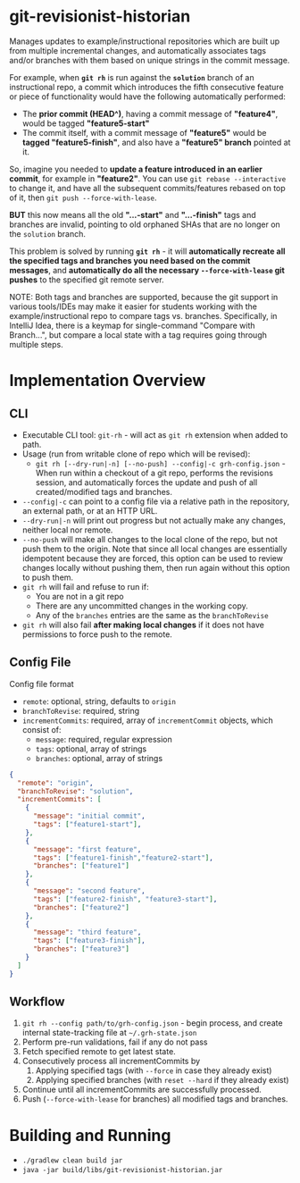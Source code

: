 # git-revisionist-historian

Manages updates to example/instructional repositories which are built up from multiple incremental changes, and
automatically associates tags and/or branches with them based on unique strings in the commit message.

For example, when **`git rh`** is run against the **`solution`** branch of an instructional repo, a commit which
introduces the fifth consecutive feature or piece of functionality would have the following automatically performed:
* The **prior commit (HEAD^)**, having a commit message of **"feature4"**, would be tagged **"feature5-start"**
* The commit itself, with a commit message of **"feature5"** would be **tagged "feature5-finish"**, and also
  have a **"feature5" branch** pointed at it.

So, imagine you needed to **update a feature introduced in an earlier commit**, for example in **"feature2"**.  You can
use `git rebase --interactive` to change it, and have all the subsequent commits/features rebased on top of it, then
`git push --force-with-lease`.

**BUT** this now means all the old **"...-start"** and **"...-finish"** tags and branches are invalid,
pointing to old orphaned SHAs that are no longer on the `solution` branch.

This problem is solved by running **`git rh`** - it will **automatically recreate all the specified tags and branches
you need based on the commit messages**, and **automatically do all the necessary `--force-with-lease` git pushes**
to the specified git remote server. 

NOTE: Both tags and branches are supported, because the git support in various tools/IDEs may make it easier
for students working with the example/instructional repo to compare tags vs. branches.  Specifically, in
IntelliJ Idea, there is a keymap for single-command "Compare with Branch...", but compare a local state with a 
tag requires going through multiple steps.

# Implementation Overview

## CLI

* Executable CLI tool: `git-rh` - will act as `git rh` extension when added to path.
* Usage (run from writable clone of repo which will be revised):
  * `git rh [--dry-run|-n] [--no-push] --config|-c grh-config.json` - When run within a checkout of a git repo, performs the revisions session,
    and automatically forces the update and push of all created/modified tags and branches.
* `--config|-c` can point to a config file via a relative path in the repository, an external path, or at an HTTP URL.
* `--dry-run|-n` will print out progress but not actually make any changes, neither local nor remote.
* `--no-push` will make all changes to the local clone of the repo, but not push them to the origin.  Note that since
  all local changes are essentially idempotent because they are forced, this option can be used to review changes
  locally without pushing them, then run again without this option to push them. 
* `git rh` will fail and refuse to run if:
  * You are not in a git repo
  * There are any uncommitted changes in the working copy.
  * Any of the `branches` entries are the same as the `branchToRevise`
* `git rh` will also fail **after making local changes** if it does not have permissions to force push to the remote.

## Config File

Config file format

* `remote`: optional, string, defaults to `origin`
* `branchToRevise`: required, string
* `incrementCommits`: required, array of `incrementCommit` objects, which consist of:
  * `message`: required, regular expression
  * `tags`: optional, array of strings
  * `branches`: optional, array of strings

```json
{
  "remote": "origin",
  "branchToRevise": "solution",
  "incrementCommits": [
    {
      "message": "initial commit",
      "tags": ["feature1-start"],
    },
    {
      "message": "first feature",
      "tags": ["feature1-finish","feature2-start"],
      "branches": ["feature1"] 
    },
    {
      "message": "second feature",
      "tags": ["feature2-finish", "feature3-start"],
      "branches": ["feature2"] 
    },
    {
      "message": "third feature",
      "tags": ["feature3-finish"],
      "branches": ["feature3"] 
    }
  ]
}
```

## Workflow

1. `git rh --config path/to/grh-config.json` - begin process, and create internal state-tracking
   file at `~/.grh-state.json`
1. Perform pre-run validations, fail if any do not pass
1. Fetch specified remote to get latest state.
1. Consecutively process all incrementCommits by
    1. Applying specified tags (with `--force` in case they already exist)
    1. Applying specified branches (with `reset --hard` if they already exist)
1. Continue until all incrementCommits are successfully processed.
1. Push (`--force-with-lease` for branches) all modified tags and branches.

# Building and Running

* `./gradlew clean build jar`
* `java -jar build/libs/git-revisionist-historian.jar`